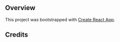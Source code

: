 ## Overview

This project was bootstrapped with [Create React App](https://github.com/facebook/create-react-app).

## Credits

